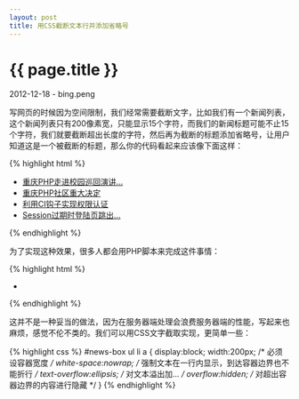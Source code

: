 ```yaml
---
layout: post
title: 用CSS截断文本行并添加省略号
---
```


{{ page.title }}
================

<p class="meta">2012-12-18 - bing.peng</p>

<p>
写网页的时候因为空间限制，我们经常需要截断文字，比如我们有一个新闻列表，这个新闻列表只有200像素宽，只能显示15个字符，而我们的新闻标题可能不止15个字符，我们就要截断超出长度的字符，然后再为截断的标题添加省略号，让用户知道这是一个被截断的标题，那么你的代码看起来应该像下面这样：
</p>

{% highlight html %}

<div id="news-box">
    <ul>
        <li><a href="#">重庆PHP走进校园巡回演讲...</a></li>
        <li><a href="#">重庆PHP社区重大决定</a></li>
        <li><a href="#">利用CI钩子实现权限认证</a></li>
        <li><a href="#">Session过期时登陆页跳出...</a></li>
    </ul>
</div>

{% endhighlight %}

<p>为了实现这种效果，很多人都会用PHP脚本来完成这件事情：</p>

{% highlight html %}
<div id="news-box">
    <ul>
        <?php foreach($artilce_list as $article){ ?>
        <li>
            <a href="#">
                <?php echo mb_strsub($article['content'], 0, 8)?>
            </a>
        </li>
        <?php } ?>
    </ul>
</div>
{% endhighlight %}

<p>
这并不是一种妥当的做法，因为在服务器端处理会浪费服务器端的性能，写起来也麻烦，感觉不伦不类的。我们可以用CSS文字截取实现，更简单一些：
</p>

{% highlight css %}
#news-box ul li a {
    display:block; 
    width:200px;       /* 必须设容器宽度 */
    white-space:nowrap;      /* 强制文本在一行内显示，到达容器边界也不能折行 */
    text-overflow:ellipsis;  /* 对文本溢出加... */
    overflow:hidden;       /* 对超出容器边界的内容进行隐藏 */ 
}
{% endhighlight %}


